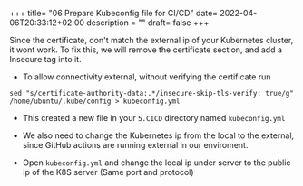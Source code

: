 +++
title= "06 Prepare Kubeconfig file for CI/CD"
date= 2022-04-06T20:33:12+02:00
description = ""
draft= false
+++

Since the certificate, don't match the external ip of your Kubernetes cluster, it wont work.
To fix this, we will remove the certificate section, and add a Insecure tag into it. 

- To allow connectivity external, without verifying the certificate run
```
sed "s/certificate-authority-data:.*/insecure-skip-tls-verify: true/g" /home/ubuntu/.kube/config > kubeconfig.yml
```
- This created a new file in your `5.CICD` directory named `kubeconfig.yml`

- We also need to change the Kubernetes ip from the local to the external, since GitHub actions are running external in our enviroment.
- Open `kubeconfig.yml` and change the local ip under server to the public ip of the K8S server (Same port and protocol)
